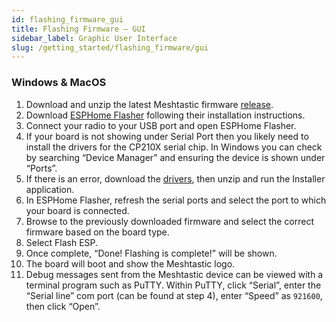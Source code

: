 ```yaml
---
id: flashing_firmware_gui
title: Flashing Firmware – GUI
sidebar_label: Graphic User Interface
slug: /getting_started/flashing_firmware/gui
---
```

### Windows & MacOS

1. Download and unzip the latest Meshtastic firmware [release](https://github.com/meshtastic/meshtastic-device/releases/latest).
2. Download [ESPHome Flasher](https://github.com/esphome/esphome-flasher) following their installation instructions.
3. Connect your radio to your USB port and open ESPHome Flasher.
4. If your board is not showing under Serial Port then you likely need to install the drivers for the CP210X serial chip. In Windows you can check by searching “Device Manager” and ensuring the device is shown under “Ports”.
5. If there is an error, download the [drivers](https://www.silabs.com/products/development-tools/software/usb-to-uart-bridge-vcp-drivers), then unzip and run the Installer application.
6. In ESPHome Flasher, refresh the serial ports and select the port to which your board is connected.
7. Browse to the previously downloaded firmware and select the correct firmware based on the board type.
8. Select Flash ESP.
9. Once complete, “Done! Flashing is complete!” will be shown.
10. The board will boot and show the Meshtastic logo.
11. Debug messages sent from the Meshtastic device can be viewed with a terminal program such as PuTTY. Within PuTTY, click “Serial”, enter the “Serial line” com port (can be found at step 4), enter “Speed” as `921600`, then click “Open”.
